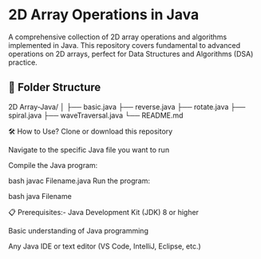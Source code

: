 # 2D Array Operations in Java

A comprehensive collection of 2D array operations and algorithms implemented in Java. This repository covers fundamental to advanced operations on 2D arrays, perfect for Data Structures and Algorithms (DSA) practice.

## 📁 Folder Structure
2D Array-Java/
│
├── basic.java
├── reverse.java
├── rotate.java
├── spiral.java
├── waveTraversal.java
└── README.md


🛠️ How to Use?
Clone or download this repository

Navigate to the specific Java file you want to run

Compile the Java program:

bash
javac Filename.java
Run the program:

bash
java Filename




📋 Prerequisites:-
Java Development Kit (JDK) 8 or higher

Basic understanding of Java programming

Any Java IDE or text editor (VS Code, IntelliJ, Eclipse, etc.)